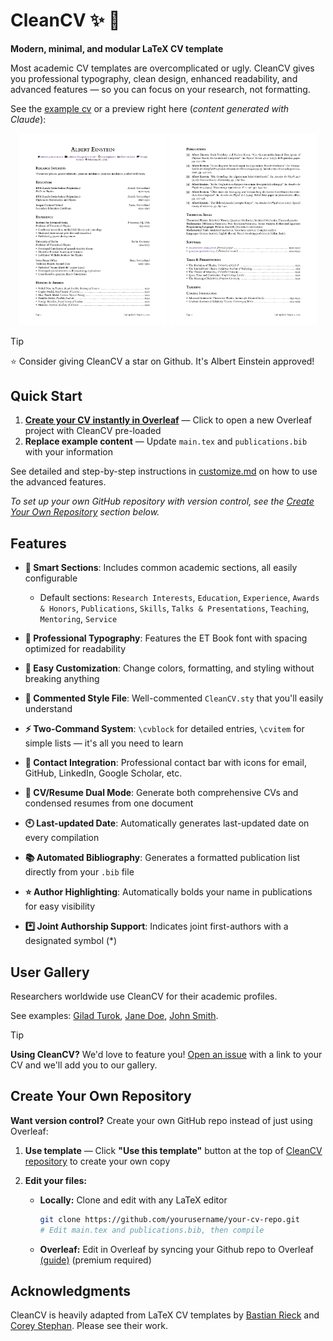 # CleanCV :sparkles: :page_facing_up:

**Modern, minimal, and modular LaTeX CV template**

Most academic CV templates are overcomplicated or ugly. CleanCV gives you professional typography, clean design, enhanced readability, and advanced features — so you can focus on your research, not formatting.

See the [example cv](example_cv.pdf) or a preview right here (*content generated with Claude*):

<p align="center">
  <img src="assets/pg1_example_cv.svg" width="47%" />
  <img src="assets/pg2_example_cv.svg" width="47%" />
</p>

> [!TIP]
> :star: Consider giving CleanCV a star on Github. It's Albert Einstein approved!

## Quick Start

1. **[Create your CV instantly in Overleaf](https://www.overleaf.com/docs?snip_uri=https://github.com/giladturok/CleanCV/archive/main.zip)** — Click to open a new Overleaf project with CleanCV pre-loaded
2. **Replace example content** — Update `main.tex` and `publications.bib` with your information
  
See detailed and step-by-step instructions in [customize.md](customize.md) on how to use the advanced features.

*To set up your own GitHub repository with version control, see the [Create Your Own Repository](#create-your-own-repository) section below.*

## Features

- **:file_folder: Smart Sections**: Includes common academic sections, all easily configurable

  - Default sections: `Research Interests`, `Education`, `Experience`, `Awards & Honors`, `Publications`, `Skills`, `Talks & Presentations`, `Teaching`, `Mentoring`, `Service`

- **:book: Professional Typography**: Features the ET Book font with spacing optimized for readability

- **:wrench: Easy Customization**: Change colors, formatting, and styling without breaking anything

- **:memo: Commented Style File**: Well-commented `CleanCV.sty` that you'll easily understand

- **:zap: Two-Command System**: `\cvblock` for detailed entries, `\cvitem` for simple lists — it's all you need to learn

- **:bust_in_silhouette: Contact Integration**: Professional contact bar with icons for email, GitHub, LinkedIn, Google Scholar, etc.

- **:arrows_counterclockwise: CV/Resume Dual Mode**: Generate both comprehensive CVs and condensed resumes from one document

- **:clock10: Last-updated Date**: Automatically generates last-updated date on every compilation

- **:books: Automated Bibliography**: Generates a formatted publication list directly from your `.bib` file

- **:star: Author Highlighting**: Automatically bolds your name in publications for easy visibility

- **:asterisk: Joint Authorship Support**: Indicates joint first-authors with a designated symbol (*)

## User Gallery

Researchers worldwide use CleanCV for their academic profiles.

See examples: [Gilad Turok](https://giladturok.com/cv), [Jane Doe](https://janedoe.com/cv), [John Smith](https://johnsmith.com/cv).

> [!TIP]
> **Using CleanCV?** We'd love to feature you! [Open an issue](https://github.com/giladturok/CleanCV/issues) with a link to your CV and we'll add you to our gallery.

## Create Your Own Repository

**Want version control?** Create your own GitHub repo instead of just using Overleaf:

1. **Use template** — Click **"Use this template"** button at the top of [CleanCV repository](https://github.com/giladturok/CleanCV) to create your own copy

2. **Edit your files:**
   - **Locally:** Clone and edit with any LaTeX editor
     ```bash
     git clone https://github.com/yourusername/your-cv-repo.git
     # Edit main.tex and publications.bib, then compile
     ```
   - **Overleaf:** Edit in Overleaf by syncing your Github repo to Overleaf [(guide)](https://www.overleaf.com/learn/how-to/GitHub_Synchronization) (premium required)

## Acknowledgments

CleanCV is heavily adapted from LaTeX CV templates by [Bastian Rieck](https://github.com/Pseudomanifold/latex-cv) and [Corey Stephan](https://github.com/historical-theology/cv). Please see their work.
